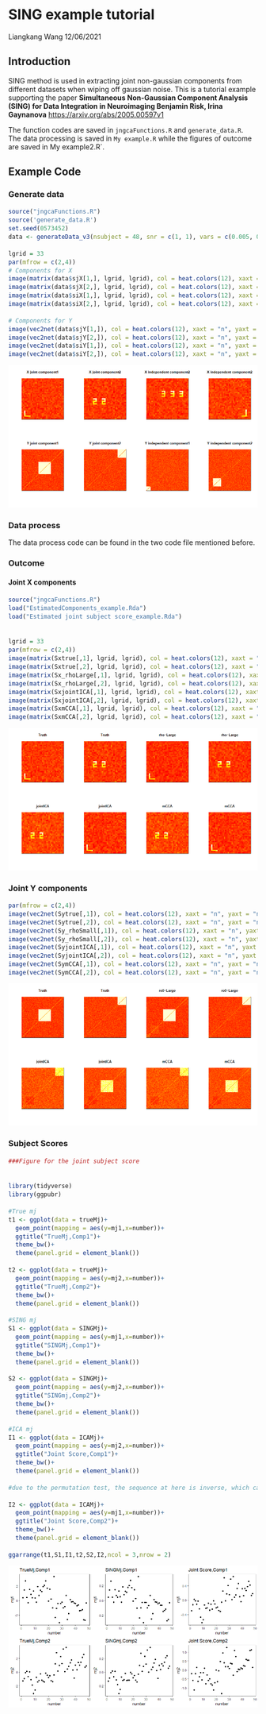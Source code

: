 SING example tutorial
================
Liangkang Wang
12/06/2021

## Introduction

SING method is used in extracting joint non-gaussian components from
different datasets when wiping off gaussian noise. This is a tutorial
example supporting the paper **Simultaneous Non-Gaussian Component
Analysis (SING) for Data Integration in Neuroimaging Benjamin Risk,
Irina Gaynanova** <https://arxiv.org/abs/2005.00597v1>

The function codes are saved in `jngcaFunctions.R` and
`generate_data.R`. The data processing is saved in `My example.R` while
the figures of outcome are saved in My example2.R\`.

## Example Code

### Generate data

``` r
source("jngcaFunctions.R")
source('generate_data.R')
set.seed(0573452)
data <- generateData_v3(nsubject = 48, snr = c(1, 1), vars = c(0.005, 0.005))

lgrid = 33
par(mfrow = c(2,4))
# Components for X
image(matrix(data$sjX[1,], lgrid, lgrid), col = heat.colors(12), xaxt = "n", yaxt = "n",main="X joint component1")
image(matrix(data$sjX[2,], lgrid, lgrid), col = heat.colors(12), xaxt = "n", yaxt = "n",main="X joint component2")
image(matrix(data$siX[1,], lgrid, lgrid), col = heat.colors(12), xaxt = "n", yaxt = "n",main="X independent component2")
image(matrix(data$siX[2,], lgrid, lgrid), col = heat.colors(12), xaxt = "n", yaxt = "n",main="X independent component2")

# Components for Y
image(vec2net(data$sjY[1,]), col = heat.colors(12), xaxt = "n", yaxt = "n",main="Y joint component1")
image(vec2net(data$sjY[2,]), col = heat.colors(12), xaxt = "n", yaxt = "n",main="Y joint component2")
image(vec2net(data$siY[1,]), col = heat.colors(12), xaxt = "n", yaxt = "n",main="Y independent component1")
image(vec2net(data$siY[2,]), col = heat.colors(12), xaxt = "n", yaxt = "n",main="Y independent component2")
```

![](figs/Original%20data%20figure.png)<!-- -->

### Data process

The data process code can be found in the two code file mentioned
before.

### Outcome

#### Joint X components

``` r
source("jngcaFunctions.R")
load("EstimatedComponents_example.Rda")
load("Estimated joint subject score_example.Rda")


lgrid = 33
par(mfrow = c(2,4))
image(matrix(Sxtrue[,1], lgrid, lgrid), col = heat.colors(12), xaxt = "n", yaxt = "n",main="Truth")
image(matrix(Sxtrue[,2], lgrid, lgrid), col = heat.colors(12), xaxt = "n", yaxt = "n",main="Truth")
image(matrix(Sx_rhoLarge[,1], lgrid, lgrid), col = heat.colors(12), xaxt = "n", yaxt = "n",main="rho=Large")
image(matrix(Sx_rhoLarge[,2], lgrid, lgrid), col = heat.colors(12), xaxt = "n", yaxt = "n",main="rho=Large")
image(matrix(SxjointICA[,1], lgrid, lgrid), col = heat.colors(12), xaxt = "n", yaxt = "n",main="jointICA")
image(matrix(SxjointICA[,2], lgrid, lgrid), col = heat.colors(12), xaxt = "n", yaxt = "n",main="jointICA")
image(matrix(SxmCCA[,1], lgrid, lgrid), col = heat.colors(12), xaxt = "n", yaxt = "n",main="mCCA")
image(matrix(SxmCCA[,2], lgrid, lgrid), col = heat.colors(12), xaxt = "n", yaxt = "n",main="mCCA")
```

![](figs/Joint%20X%20component.png)<!-- -->

### Joint Y components

``` r
par(mfrow = c(2,4))
image(vec2net(Sytrue[,1]), col = heat.colors(12), xaxt = "n", yaxt = "n",main="Truth") #Truth
image(vec2net(Sytrue[,2]), col = heat.colors(12), xaxt = "n", yaxt = "n",main="Truth") #Truth
image(vec2net(Sy_rhoSmall[,1]), col = heat.colors(12), xaxt = "n", yaxt = "n",main="ro0=Large") # large rho
image(vec2net(Sy_rhoSmall[,2]), col = heat.colors(12), xaxt = "n", yaxt = "n",main="ro0=Large") # large rho
image(vec2net(SyjointICA[,1]), col = heat.colors(12), xaxt = "n", yaxt = "n",main="jointICA") # Joint ICA
image(vec2net(SyjointICA[,2]), col = heat.colors(12), xaxt = "n", yaxt = "n",main="jointICA") #Joint ICA
image(vec2net(SymCCA[,1]), col = heat.colors(12), xaxt = "n", yaxt = "n",main="mCCA") #mCCA+jICA
image(vec2net(SymCCA[,2]), col = heat.colors(12), xaxt = "n", yaxt = "n",main="mCCA") #mCCA+jICA
```

![](figs/Joint%20Y%20component.png)<!-- -->

### Subject Scores

``` r
###Figure for the joint subject score


library(tidyverse)
library(ggpubr)

#True mj
t1 <- ggplot(data = trueMj)+
  geom_point(mapping = aes(y=mj1,x=number))+
  ggtitle("TrueMj,Comp1")+
  theme_bw()+
  theme(panel.grid = element_blank())

t2 <- ggplot(data = trueMj)+
  geom_point(mapping = aes(y=mj2,x=number))+
  ggtitle("TrueMj,Comp2")+
  theme_bw()+
  theme(panel.grid = element_blank())

#SING mj
S1 <- ggplot(data = SINGMj)+
  geom_point(mapping = aes(y=mj1,x=number))+
  ggtitle("SINGMj,Comp1")+
  theme_bw()+
  theme(panel.grid = element_blank())

S2 <- ggplot(data = SINGMj)+
  geom_point(mapping = aes(y=mj2,x=number))+
  ggtitle("SINGmj,Comp2")+
  theme_bw()+
  theme(panel.grid = element_blank())

#ICA mj
I1 <- ggplot(data = ICAMj)+
  geom_point(mapping = aes(y=mj2,x=number))+
  ggtitle("Joint Score,Comp1")+
  theme_bw()+
  theme(panel.grid = element_blank())  

#due to the permutation test, the sequence at here is inverse, which can be seen in the previous figure of joint components

I2 <- ggplot(data = ICAMj)+
  geom_point(mapping = aes(y=mj1,x=number))+
  ggtitle("Joint Score,Comp2")+
  theme_bw()+
  theme(panel.grid = element_blank())

ggarrange(t1,S1,I1,t2,S2,I2,ncol = 3,nrow = 2)
```

![](figs/Subject%20Score.png)<!-- -->
